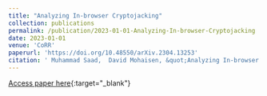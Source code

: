 ```yaml
---
title: "Analyzing In-browser Cryptojacking"
collection: publications
permalink: /publication/2023-01-01-Analyzing-In-browser-Cryptojacking
date: 2023-01-01
venue: 'CoRR'
paperurl: 'https://doi.org/10.48550/arXiv.2304.13253'
citation: ' Muhammad Saad,  David Mohaisen, &quot;Analyzing In-browser Cryptojacking.&quot; CoRR, 2023.'
---
```

[Access paper here](https://doi.org/10.48550/arXiv.2304.13253){:target="_blank"}
